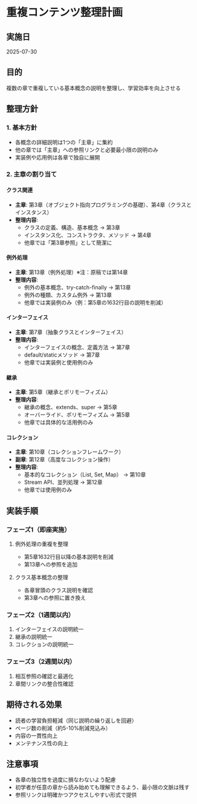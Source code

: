 # 重複コンテンツ整理計画

## 実施日
2025-07-30

## 目的
複数の章で重複している基本概念の説明を整理し、学習効率を向上させる

## 整理方針

### 1. 基本方針
- 各概念の詳細説明は1つの「主章」に集約
- 他の章では「主章」への参照リンクと必要最小限の説明のみ
- 実装例や応用例は各章で独自に展開

### 2. 主章の割り当て

#### クラス関連
- **主章**: 第3章（オブジェクト指向プログラミングの基礎）、第4章（クラスとインスタンス）
- **整理内容**:
  - クラスの定義、構造、基本概念 → 第3章
  - インスタンス化、コンストラクタ、メソッド → 第4章
  - 他章では「第3章参照」として簡潔に

#### 例外処理
- **主章**: 第13章（例外処理）※注：原稿では第14章
- **整理内容**:
  - 例外の基本概念、try-catch-finally → 第13章
  - 例外の種類、カスタム例外 → 第13章
  - 他章では実装例のみ（例：第5章の1632行目の説明を削減）

#### インターフェイス
- **主章**: 第7章（抽象クラスとインターフェイス）
- **整理内容**:
  - インターフェイスの概念、定義方法 → 第7章
  - default/staticメソッド → 第7章
  - 他章では実装例と使用例のみ

#### 継承
- **主章**: 第5章（継承とポリモーフィズム）
- **整理内容**:
  - 継承の概念、extends、super → 第5章
  - オーバーライド、ポリモーフィズム → 第5章
  - 他章では具体的な活用例のみ

#### コレクション
- **主章**: 第10章（コレクションフレームワーク）
- **副章**: 第12章（高度なコレクション操作）
- **整理内容**:
  - 基本的なコレクション（List, Set, Map） → 第10章
  - Stream API、並列処理 → 第12章
  - 他章では使用例のみ

## 実装手順

### フェーズ1（即座実施）
1. 例外処理の重複を整理
   - 第5章1632行目以降の基本説明を削減
   - 第13章への参照を追加
   
2. クラス基本概念の整理
   - 各章冒頭のクラス説明を確認
   - 第3章への参照に置き換え

### フェーズ2（1週間以内）
1. インターフェイスの説明統一
2. 継承の説明統一
3. コレクションの説明統一

### フェーズ3（2週間以内）
1. 相互参照の確認と最適化
2. 章間リンクの整合性確認

## 期待される効果
- 読者の学習負担軽減（同じ説明の繰り返しを回避）
- ページ数の削減（約5-10%削減見込み）
- 内容の一貫性向上
- メンテナンス性の向上

## 注意事項
- 各章の独立性を過度に損なわないよう配慮
- 初学者が任意の章から読み始めても理解できるよう、最小限の文脈は残す
- 参照リンクは明確かつアクセスしやすい形式で提供